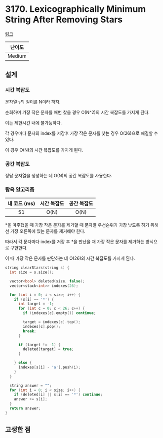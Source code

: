 # 3170. Lexicographically Minimum String After Removing Stars

[링크](https://leetcode.com/problems/lexicographically-minimum-string-after-removing-stars/description/)

| 난이도 |
| :----: |
| Medium |

## 설계

### 시간 복잡도

문자열 s의 길이를 N이라 하자.

순회하며 가장 작은 문자를 매번 찾을 경우 O(N^2)의 시간 복잡도를 가지게 된다.

이는 제한시간 내에 불가능하다.

각 경우마다 문자의 index를 저장후 가장 작은 문자를 찾는 경우 O(26)으로 해결할 수 있다.

이 경우 O(N)의 시간 복잡도를 가지게 된다.

### 공간 복잡도

정답 문자열을 생성하는 데 O(N)의 공간 복잡도를 사용한다.

### 탐욕 알고리즘

| 내 코드 (ms) | 시간 복잡도 | 공간 복잡도 |
| :----------: | :---------: | :---------: |
|      51      |    O(N)     |    O(N)     |

*을 마주했을 때 가장 작은 문자를 제거할 때 문자열 우선순위가 가장 낮도록 하기 위해선 가장 오른쪽에 있는 문자를 제거해야 한다.

따라서 각 문자마다 index를 저장 후 *을 만났을 때 가장 작은 문자를 제거하는 방식으로 구현한다.

이 때 가장 작은 문자를 판단하는 데 O(26)의 시간 복잡도를 가지게 된다.

```cpp
string clearStars(string s) {
  int size = s.size();

  vector<bool> deleted(size, false);
  vector<stack<int>> indexes(26);

  for (int i = 0; i < size; i++) {
    if (s[i] == '*') {
      int target = -1;
      for (int c = 0; c < 26; c++) {
        if (indexes[c].empty()) continue;

        target = indexes[c].top();
        indexes[c].pop();
        break;
      }

      if (target != -1) {
        deleted[target] = true;
      }

    } else {
      indexes[s[i] - 'a'].push(i);
    }
  }

  string answer = "";
  for (int i = 0; i < size; i++) {
    if (deleted[i] || s[i] == '*') continue;
    answer += s[i];
  }
  return answer;
}
```

## 고생한 점
